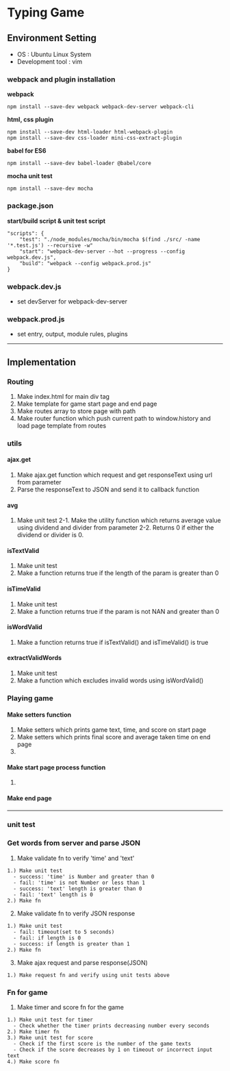 # Typing Game

## Environment Setting
- OS : Ubuntu Linux System
- Development tool : vim

### webpack and plugin installation
**webpack**
```
npm install --save-dev webpack webpack-dev-server webpack-cli
```
**html, css plugin**
```
npm install --save-dev html-loader html-webpack-plugin
npm install --save-dev css-loader mini-css-extract-plugin
```
**babel for ES6**
```
npm install --save-dev babel-loader @babel/core
```
**mocha unit test**
```
npm install --save-dev mocha
```  

### package.json
**start/build script & unit test script**
```
"scripts": {
    "test": "./node_modules/mocha/bin/mocha $(find ./src/ -name '*.test.js') --recursive -w"
    "start": "webpack-dev-server --hot --progress --config webpack.dev.js",
    "build": "webpack --config webpack.prod.js"
}
```

### webpack.dev.js
- set devServer for webpack-dev-server

### webpack.prod.js
- set entry, output, module rules, plugins

---
## Implementation
### Routing
1. Make index.html for main div tag
2. Make template for game start page and end page
3. Make routes array to store page with path
4. Make router function which push current path to window.history and load page template from routes

### utils
#### ajax.get
1. Make ajax.get function which request and get responseText using url from parameter
2. Parse the responseText to JSON and send it to callback function
#### avg
1. Make unit test
2-1. Make the utility function which returns average value using dividend and divider from parameter
2-2. Returns 0 if either the dividend or divider is 0.
#### isTextValid
1. Make unit test
2. Make a function returns true if the length of the param is greater than 0
#### isTimeValid
1. Make unit test
2. Make a function returns true if the param is not NAN and greater than 0
#### isWordValid
1. Make a function returns true if isTextValid() and isTimeValid() is true
#### extractValidWords
1. Make unit test
2. Make a function which excludes invalid words using isWordValid()

### Playing game
#### Make setters function
1. Make setters which prints game text, time, and score on start page
2. Make setters which prints final score and average taken time on end page
3. 

#### Make start page process function
1. 

#### Make end page 

#### 






---
### unit test
### Get words from server and parse JSON
1. Make validate fn to verify 'time' and 'text'
```
1.) Make unit test
  - success: 'time' is Number and greater than 0
  - fail: 'time' is not Number or less than 1
  - success: 'text' length is greater than 0
  - fail: 'text' length is 0
2.) Make fn 
```

2. Make validate fn to verify JSON response
```
1.) Make unit test
  - fail: timeout(set to 5 seconds)
  - fail: if length is 0
  - success: if length is greater than 1
2.) Make fn
```

3. Make ajax request and parse response(JSON)
```
1.) Make request fn and verify using unit tests above
```

### Fn for game
1. Make timer and score fn for the game
```
1.) Make unit test for timer
  - Check whether the timer prints decreasing number every seconds
2.) Make timer fn
3.) Make unit test for score
  - Check if the first score is the number of the game texts
  - Check if the score decreases by 1 on timeout or incorrect input text
4.) Make score fn
```
